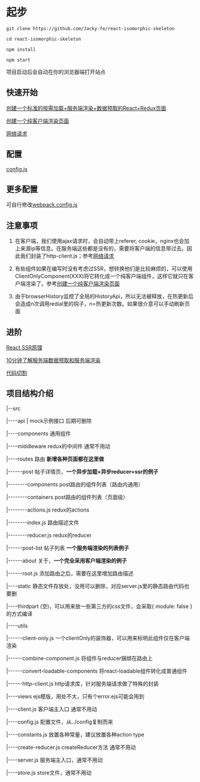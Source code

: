 # 起步
``` shell
git clone https://github.com/Jacky-fe/react-isomorphic-skeleton

cd react-isomorphic-skeleton

npm install

npm start 
```

项目启动后会自动在你的浏览器端打开站点

## 快速开始
[创建一个标准的按需加载+服务端渲染+数据预取的React+Redux页面](./standard-page.md)

[创建一个纯客户端渲染页面](./client-only-page.md)

[网络请求](./network.md)

## 配置
[config.js](./config.md)

## 更多配置
可自行修改[webpack.config.js](.,/tools/webpack.config.js)

## 注意事项
1. 在客户端，我们使用ajax请求时，会自动带上referer, cookie，nginx也会加上来源ip等信息。在服务端这些都是没有的，需要将客户端的信息带过去。因此我们封装了http-client.js；参考[网络请求](./network.md)

2. 有些组件如果在编写时没有考虑过SSR，想转换他们是比较麻烦的，可以使用ClientOnlyComponent(XXX)将它转化成一个纯客户端组件，这样它就只在客户端渲染了。参考[创建一个纯客户端渲染页面](./client-only-page.md)

3. 由于browserHistory监控了全局的HistoryApi，所以无法被释放，在热更新后会造成n次调用redial里的钩子，n=热更新次数。如果很介意可以手动刷新页面

## 进阶

[React SSR原理](./principle.md)

[10分钟了解服务端数据预取和服务端渲染](./prefetch.md)

[代码切割](./code-split.md)

## 项目结构介绍

|--src

|----api |  mock示例接口 后期可删除

|----components                                    通用组件

|----middleware                                     redux的中间件 通常不用动

|----routes                                              路由  **新增各种页面都在这里做**

|------post                                             帖子详情页，**一个异步加载+异步reducer+ssr的例子**

|--------components post路由的组件列表（路由内通用）

|--------containers post路由的组件列表（页面级）

|--------actions.js redux的actions

|--------index.js 路由描述文件

|--------reducer.js redux的reducer

|------post-list 帖子列表 **一个服务端渲染的列表例子**

|------about 关于，**一个完全采用客户端渲染的例子**

|------root.js 添加路由之后，需要在这里增加路由描述

|----static 静态文件存放处，没用可以删除，对应server.js里的静态路由代码也要删

|----thirdpart (空)，可以用来放一些第三方的css文件，会采取{ module: false }的方式编译

|----utils

|------client-only.js 一个clientOnly的装饰器，可以用来标明此组件仅在客户端渲染

|------combine-component.js 将组件与reducer捆绑在路由上

|------convert-loadable-components 将react-loadable组件转化成普通组件

|------http-client.js http请求库，针对服务端请求做了特殊的封装

|----views ejs模版，用处不大，只有个error.ejs可能会用到

|----client.js 客户端主入口 通常不用动

|----config.js 配置文件，从../config复制而来 

|----constants.js 放置各种常量，建议放置各种action type

|----create-reducer.js createReducer方法 通常不用动

|----server.js 服务端主入口，通常不用动

|----store.js store文件，通常不用动
